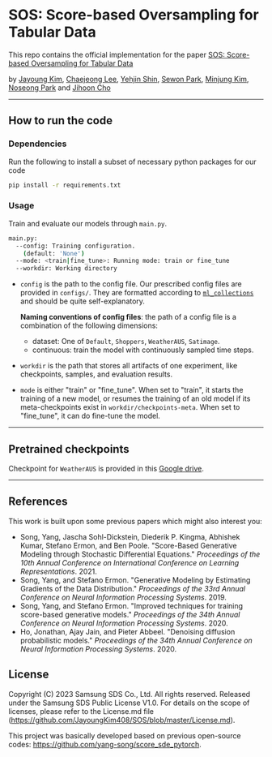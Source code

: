 # SOS: Score-based Oversampling for Tabular Data


This repo contains the official implementation for the paper [SOS: Score-based Oversampling for Tabular Data](https://arxiv.org/abs/2206.08555)

by [Jayoung Kim](jayoung.kim@yonsei.ac.kr), [Chaejeong Lee](chaejeong_lee@yonsei.ac.kr), [Yehjin Shin](yehjin.shin@gmail.com), [Sewon Park](sw0413.park@samsung.com), [Minjung Kim](mj100.kim@samsung.com), [Noseong Park](noseong@yonsei.ac.kr) and [Jihoon Cho](jihoon1.cho@samsung.com)

--------------------

## How to run the code

### Dependencies

Run the following to install a subset of necessary python packages for our code
```sh
pip install -r requirements.txt
```

### Usage

Train and evaluate our models through `main.py`.

```sh
main.py:
  --config: Training configuration.
    (default: 'None')
  --mode: <train|fine_tune>: Running mode: train or fine_tune
  --workdir: Working directory
```

* `config` is the path to the config file. Our prescribed config files are provided in `configs/`. They are formatted according to [`ml_collections`](https://github.com/google/ml_collections) and should be quite self-explanatory.

  **Naming conventions of config files**: the path of a config file is a combination of the following dimensions:
  * dataset: One of `Default`, `Shoppers`, `WeatherAUS`, `Satimage`.
  * continuous: train the model with continuously sampled time steps. 

*  `workdir` is the path that stores all artifacts of one experiment, like checkpoints, samples, and evaluation results.

* `mode` is either "train" or "fine_tune". When set to "train", it starts the training of a new model, or resumes the training of an old model if its meta-checkpoints exist in `workdir/checkpoints-meta`. When set to "fine_tune", it can do fine-tune the model.

--------------------

## Pretrained checkpoints

Checkpoint for `WeatherAUS` is provided in this [Google drive](https://drive.google.com/drive/u/1/folders/0AHi5jmfSpr0VUk9PVA).


--------------------

## References

This work is built upon some previous papers which might also interest you:
* Song, Yang, Jascha Sohl-Dickstein, Diederik P. Kingma, Abhishek Kumar, Stefano Ermon, and Ben Poole. "Score-Based Generative Modeling through Stochastic Differential Equations." *Proceedings of the 10th Annual Conference on International Conference on Learning Representations*. 2021.
* Song, Yang, and Stefano Ermon. "Generative Modeling by Estimating Gradients of the Data Distribution." *Proceedings of the 33rd Annual Conference on Neural Information Processing Systems*. 2019.
* Song, Yang, and Stefano Ermon. "Improved techniques for training score-based generative models." *Proceedings of the 34th Annual Conference on Neural Information Processing Systems*. 2020.
* Ho, Jonathan, Ajay Jain, and Pieter Abbeel. "Denoising diffusion probabilistic models." *Proceedings of the 34th Annual Conference on Neural Information Processing Systems*. 2020.

## License

Copyright (C) 2023 Samsung SDS Co., Ltd. All rights reserved.
Released under the Samsung SDS Public License V1.0. 
For details on the scope of licenses, please refer to the License.md file (https://github.com/JayoungKim408/SOS/blob/master/License.md).

This project was basically developed based on previous open-source codes: https://github.com/yang-song/score_sde_pytorch.

